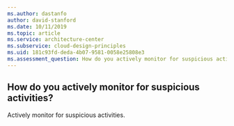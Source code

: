 ```yaml
---
ms.author: dastanfo
author: david-stanford
ms.date: 10/11/2019
ms.topic: article
ms.service: architecture-center
ms.subservice: cloud-design-principles
ms.uid: 181c93fd-deda-4b07-9581-0058e25808e3
ms.assessment_question: How do you actively monitor for suspicious activities?
---
```

## How do you actively monitor for suspicious activities?


Actively monitor for suspicious activities.